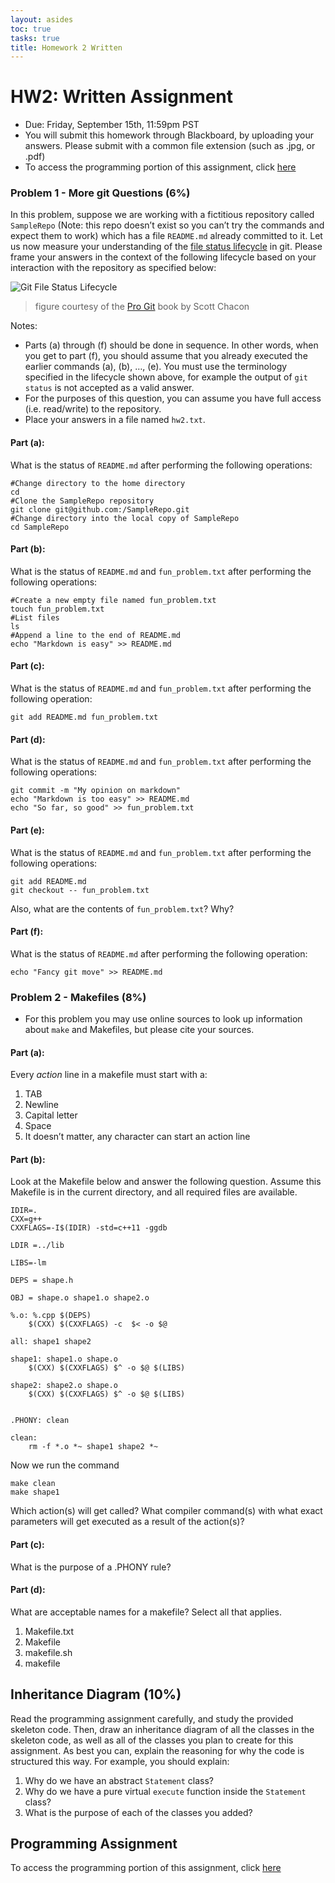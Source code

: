 ```yaml
---
layout: asides
toc: true
tasks: true
title: Homework 2 Written
---
```


# HW2: Written Assignment

+ Due: Friday, September 15th, 11:59pm PST
+ You will submit this homework through Blackboard, by uploading your answers.  Please submit with a common file extension (such as .jpg, or .pdf)
+ To access the programming portion of this assignment, click [here](./programming/)

### Problem 1 - More git Questions (6%)

In this problem, suppose we are working with a fictitious repository called `SampleRepo` (Note: this repo doesn’t exist so you can’t try the commands and expect them to work) which has a file `README.md` already committed to it. Let us now measure your understanding of the [file status lifecycle](http://git-scm.com/book/en/Git-Basics-Recording-Changes-to-the-Repository) in git. Please frame your answers in the context of the following lifecycle based on your interaction with the repository as specified below:

![Git File Status Lifecycle](https://bytes.usc.edu/cs104/homework/img/git-file-lifecycle.png)

> figure courtesy of the [Pro Git](http://git-scm.com/book) book by Scott Chacon

Notes:

- Parts (a) through (f) should be done in sequence. In other words, when you get to part (f), you should assume that you already executed the earlier commands (a), (b), …, (e). You must use the terminology specified in the lifecycle shown above, for example the output of `git status` is not accepted as a valid answer.
- For the purposes of this question, you can assume you have full access (i.e. read/write) to the repository.
- Place your answers in a file named `hw2.txt`.

#### Part (a):

What is the status of `README.md` after performing the following operations:

```
#Change directory to the home directory
cd
#Clone the SampleRepo repository
git clone git@github.com:/SampleRepo.git
#Change directory into the local copy of SampleRepo
cd SampleRepo
```

#### Part (b):

What is the status of `README.md` and `fun_problem.txt` after performing the following operations:

```
#Create a new empty file named fun_problem.txt
touch fun_problem.txt
#List files
ls
#Append a line to the end of README.md
echo "Markdown is easy" >> README.md
```

#### Part (c):

What is the status of `README.md` and `fun_problem.txt` after performing the following operation:

```
git add README.md fun_problem.txt
```

#### Part (d):

What is the status of `README.md` and `fun_problem.txt` after performing the following operations:

```
git commit -m "My opinion on markdown"
echo "Markdown is too easy" >> README.md
echo "So far, so good" >> fun_problem.txt
```

#### Part (e):

What is the status of `README.md` and `fun_problem.txt` after performing the following operations:

```
git add README.md
git checkout -- fun_problem.txt
```

Also, what are the contents of `fun_problem.txt`? Why?

#### Part (f):

What is the status of `README.md` after performing the following operation:

```
echo "Fancy git move" >> README.md
```

### Problem 2 - Makefiles (8%)

- For this problem you may use online sources to look up information about `make` and Makefiles, but please cite your sources.

#### Part (a):

Every *action* line in a makefile must start with a:

1. TAB
2. Newline
3. Capital letter
4. Space
5. It doesn’t matter, any character can start an action line

#### Part (b):

Look at the Makefile below and answer the following question. Assume this Makefile is in the current directory, and all required files are available.

```
IDIR=.
CXX=g++
CXXFLAGS=-I$(IDIR) -std=c++11 -ggdb

LDIR =../lib

LIBS=-lm

DEPS = shape.h

OBJ = shape.o shape1.o shape2.o

%.o: %.cpp $(DEPS)
	$(CXX) $(CXXFLAGS) -c  $< -o $@ 

all: shape1 shape2

shape1: shape1.o shape.o
	$(CXX) $(CXXFLAGS) $^ -o $@ $(LIBS)

shape2: shape2.o shape.o
	$(CXX) $(CXXFLAGS) $^ -o $@ $(LIBS)


.PHONY: clean

clean:
	rm -f *.o *~ shape1 shape2 *~
```

Now we run the command

```
make clean
make shape1
```

Which action(s) will get called? What compiler command(s) with what exact parameters will get executed as a result of the action(s)?

#### Part (c):

What is the purpose of a .PHONY rule?

#### Part (d):

What are acceptable names for a makefile? Select all that applies.

1. Makefile.txt
2. Makefile
3. makefile.sh
4. makefile

## Inheritance Diagram (10%)

Read the programming assignment carefully, and study the provided skeleton code.  Then, draw an inheritance diagram of all the classes in the skeleton code, as well as all of the classes you plan to create for this assignment.  As best you can, explain the reasoning for why the code is structured this way.  For example, you should explain:

1. Why do we have an abstract `Statement` class?
2. Why do we have a pure virtual `execute` function inside the `Statement` class?
3. What is the purpose of each of the classes you added?

## Programming Assignment

To access the programming portion of this assignment, click [here](./programming/)